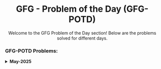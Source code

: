 <h1 align="center">GFG - Problem of the Day (GFG-POTD)</h1>

<p align="center">Welcome to the GFG Problem of the Day section! Below are the problems solved for different days.</p>

<h3 align="left">GFG-POTD Problems:</h3>
<details>
  <summary><strong>May-2025</strong></summary>

  - **[Problem: Smallest distinct window (04/05/25)](https://github.com/Aashwin11/Data_Structure_and_Algorithm/blob/main/GFG-Problem-of-the-day/Problem-Smallest%20distinct%20window.txt)**
  - **[Problem: Search in an almost Sorted Array(05/05/25)](https://github.com/Aashwin11/Data_Structure_and_Algorithm/blob/main/GFG-Problem-of-the-day/Problems/Problem-Search%20in%20an%20almost%20Sorted%20Array.txt)**
  - **[Problem: Left View of Binary Tree.txt(06/05/25)](https://github.com/Aashwin11/Data_Structure_and_Algorithm/blob/main/GFG-Problem-of-the-day/Problems/Problem-Left%20View%20of%20Binary%20Tree.txt)**
  - **[Problem: 827(31/01/25)](https://github.com/Aashwin11/Data_Structure_and_Algorithm/blob/main/Problem-of-the-Day-POTD/problems/Problem-827.txt)**
</details>
